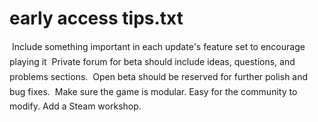 
# early access tips.txt
	Include something important in each update's feature set to encourage playing it
	Private forum for beta should include ideas, questions, and problems sections.
	Open beta should be reserved for further polish and bug fixes. 
	Make sure the game is modular. Easy for the community to modify. Add a Steam workshop.
